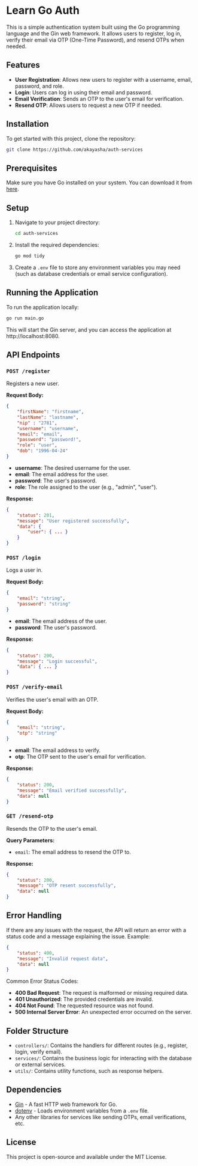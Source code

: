 # Learn Go Auth

This is a simple authentication system built using the Go programming language and the Gin web framework. It allows users to register, log in, verify their email via OTP (One-Time Password), and resend OTPs when needed.

## Features

- **User Registration**: Allows new users to register with a username, email, password, and role.
- **Login**: Users can log in using their email and password.
- **Email Verification**: Sends an OTP to the user's email for verification.
- **Resend OTP**: Allows users to request a new OTP if needed.

## Installation

To get started with this project, clone the repository:

```bash
git clone https://github.com/akayasha/auth-services
```

## Prerequisites

Make sure you have Go installed on your system. You can download it from [here](https://golang.org/dl/).

## Setup

1. Navigate to your project directory:
   ```bash
   cd auth-services
   ```

2. Install the required dependencies:
   ```bash
   go mod tidy
   ```

3. Create a `.env` file to store any environment variables you may need (such as database credentials or email service configuration).

## Running the Application

To run the application locally:

```bash
go run main.go
```

This will start the Gin server, and you can access the application at http://localhost:8080.

## API Endpoints

### `POST /register`

Registers a new user.

**Request Body:**
```json
{
    "firstName": "firstname",
    "lastName": "lastname",
    "nip" : "2781",
    "username": "username",
    "email": "email",
    "password": "password!",
    "role": "user",
    "dob": "1996-04-24"
}

```

- **username**: The desired username for the user.
- **email**: The email address for the user.
- **password**: The user's password.
- **role**: The role assigned to the user (e.g., "admin", "user").

**Response:**
```json
{
    "status": 201,
    "message": "User registered successfully",
    "data": {
        "user": { ... }
    }
}
```

### `POST /login`

Logs a user in.

**Request Body:**
```json
{
    "email": "string",
    "password": "string"
}
```

- **email**: The email address of the user.
- **password**: The user's password.

**Response:**
```json
{
    "status": 200,
    "message": "Login successful",
    "data": { ... }
}
```

### `POST /verify-email`

Verifies the user's email with an OTP.

**Request Body:**
```json
{
    "email": "string",
    "otp": "string"
}
```

- **email**: The email address to verify.
- **otp**: The OTP sent to the user's email for verification.

**Response:**
```json
{
    "status": 200,
    "message": "Email verified successfully",
    "data": null
}
```

### `GET /resend-otp`

Resends the OTP to the user's email.

**Query Parameters:**
- `email`: The email address to resend the OTP to.

**Response:**
```json
{
    "status": 200,
    "message": "OTP resent successfully",
    "data": null
}
```

## Error Handling

If there are any issues with the request, the API will return an error with a status code and a message explaining the issue. Example:

```json
{
    "status": 400,
    "message": "Invalid request data",
    "data": null
}
```

Common Error Status Codes:
- **400 Bad Request**: The request is malformed or missing required data.
- **401 Unauthorized**: The provided credentials are invalid.
- **404 Not Found**: The requested resource was not found.
- **500 Internal Server Error**: An unexpected error occurred on the server.

## Folder Structure

- `controllers/`: Contains the handlers for different routes (e.g., register, login, verify email).
- `services/`: Contains the business logic for interacting with the database or external services.
- `utils/`: Contains utility functions, such as response helpers.

## Dependencies

- [Gin](https://github.com/gin-gonic/gin) - A fast HTTP web framework for Go.
- [dotenv](https://github.com/joho/godotenv) - Loads environment variables from a `.env` file.
- Any other libraries for services like sending OTPs, email verifications, etc.

## License

This project is open-source and available under the MIT License.
